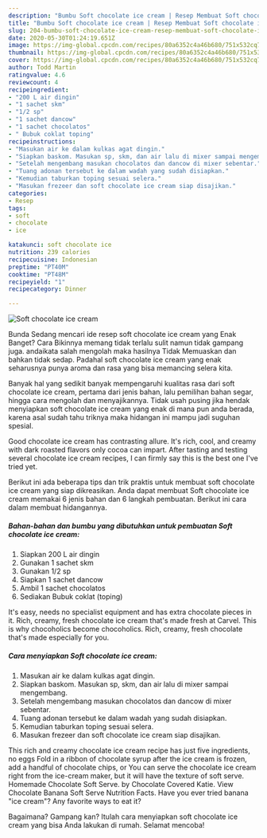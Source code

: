 ```yaml
---
description: "Bumbu Soft chocolate ice cream | Resep Membuat Soft chocolate ice cream Yang Enak Dan Mudah"
title: "Bumbu Soft chocolate ice cream | Resep Membuat Soft chocolate ice cream Yang Enak Dan Mudah"
slug: 204-bumbu-soft-chocolate-ice-cream-resep-membuat-soft-chocolate-ice-cream-yang-enak-dan-mudah
date: 2020-05-30T01:24:19.651Z
image: https://img-global.cpcdn.com/recipes/80a6352c4a46b680/751x532cq70/soft-chocolate-ice-cream-foto-resep-utama.jpg
thumbnail: https://img-global.cpcdn.com/recipes/80a6352c4a46b680/751x532cq70/soft-chocolate-ice-cream-foto-resep-utama.jpg
cover: https://img-global.cpcdn.com/recipes/80a6352c4a46b680/751x532cq70/soft-chocolate-ice-cream-foto-resep-utama.jpg
author: Todd Martin
ratingvalue: 4.6
reviewcount: 4
recipeingredient:
- "200 L air dingin"
- "1 sachet skm"
- "1/2 sp"
- "1 sachet dancow"
- "1 sachet chocolatos"
- " Bubuk coklat toping"
recipeinstructions:
- "Masukan air ke dalam kulkas agat dingin."
- "Siapkan baskom. Masukan sp, skm, dan air lalu di mixer sampai mengembang."
- "Setelah mengembang masukan chocolatos dan dancow di mixer sebentar."
- "Tuang adonan tersebut ke dalam wadah yang sudah disiapkan."
- "Kemudian taburkan toping sesuai selera."
- "Masukan frezeer dan soft chocolate ice cream siap disajikan."
categories:
- Resep
tags:
- soft
- chocolate
- ice

katakunci: soft chocolate ice 
nutrition: 239 calories
recipecuisine: Indonesian
preptime: "PT40M"
cooktime: "PT48M"
recipeyield: "1"
recipecategory: Dinner

---
```



![Soft chocolate ice cream](https://img-global.cpcdn.com/recipes/80a6352c4a46b680/751x532cq70/soft-chocolate-ice-cream-foto-resep-utama.jpg)

Bunda Sedang mencari ide resep soft chocolate ice cream yang Enak Banget? Cara Bikinnya memang tidak terlalu sulit namun tidak gampang juga. andaikata salah mengolah maka hasilnya Tidak Memuaskan dan bahkan tidak sedap. Padahal soft chocolate ice cream yang enak seharusnya punya aroma dan rasa yang bisa memancing selera kita.

Banyak hal yang sedikit banyak mempengaruhi kualitas rasa dari soft chocolate ice cream, pertama dari jenis bahan, lalu pemilihan bahan segar, hingga cara mengolah dan menyajikannya. Tidak usah pusing jika hendak menyiapkan soft chocolate ice cream yang enak di mana pun anda berada, karena asal sudah tahu triknya maka hidangan ini mampu jadi suguhan spesial.

Good chocolate ice cream has contrasting allure. It&#39;s rich, cool, and creamy with dark roasted flavors only cocoa can impart. After tasting and testing several chocolate ice cream recipes, I can firmly say this is the best one I&#39;ve tried yet.


Berikut ini ada beberapa tips dan trik praktis untuk membuat soft chocolate ice cream yang siap dikreasikan. Anda dapat membuat Soft chocolate ice cream memakai 6 jenis bahan dan 6 langkah pembuatan. Berikut ini cara dalam membuat hidangannya.

<!--inarticleads1-->

##### Bahan-bahan dan bumbu yang dibutuhkan untuk pembuatan Soft chocolate ice cream:

1. Siapkan 200 L air dingin
1. Gunakan 1 sachet skm
1. Gunakan 1/2 sp
1. Siapkan 1 sachet dancow
1. Ambil 1 sachet chocolatos
1. Sediakan  Bubuk coklat (toping)


It&#39;s easy, needs no specialist equipment and has extra chocolate pieces in it. Rich, creamy, fresh chocolate ice cream that&#39;s made fresh at Carvel. This is why chocoholics become chocoholics. Rich, creamy, fresh chocolate that&#39;s made especially for you. 

<!--inarticleads2-->

##### Cara menyiapkan Soft chocolate ice cream:

1. Masukan air ke dalam kulkas agat dingin.
1. Siapkan baskom. Masukan sp, skm, dan air lalu di mixer sampai mengembang.
1. Setelah mengembang masukan chocolatos dan dancow di mixer sebentar.
1. Tuang adonan tersebut ke dalam wadah yang sudah disiapkan.
1. Kemudian taburkan toping sesuai selera.
1. Masukan frezeer dan soft chocolate ice cream siap disajikan.


This rich and creamy chocolate ice cream recipe has just five ingredients, no eggs Fold in a ribbon of chocolate syrup after the ice cream is frozen, add a handful of chocolate chips, or You can serve the chocolate ice cream right from the ice-cream maker, but it will have the texture of soft serve. Homemade Chocolate Soft Serve. by Chocolate Covered Katie. View Chocolate Banana Soft Serve Nutrition Facts. Have you ever tried banana &#34;ice cream&#34;? Any favorite ways to eat it? 

Bagaimana? Gampang kan? Itulah cara menyiapkan soft chocolate ice cream yang bisa Anda lakukan di rumah. Selamat mencoba!
